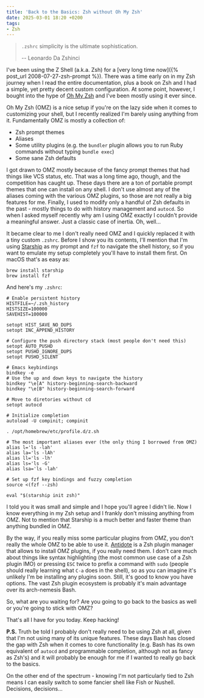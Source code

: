 ```yaml
---
title: 'Back to the Basics: Zsh without Oh My Zsh'
date: 2025-03-01 18:20 +0200
tags:
- Zsh
---
```


> `.zshrc` simplicity is the ultimate sophistication.
>
> -- Leonardo Da Zshinci

I've been using the Z Shell (a.k.a. Zsh) for a [very long time now]({% post_url
2008-07-27-zsh-prompt %}).  There was a time early on in my Zsh journey when I
read the entire documentation, plus a book on Zsh and I had a simple, yet pretty
decent custom configuration. At some point, however, I bought into the hype
of [Oh My Zsh](https://ohmyz.sh/) and I've been mostly using it ever since.

Oh My Zsh (OMZ) is a nice setup if you're on the lazy side when it comes to
customizing your shell, but I recently realized I'm barely using anything from
it. Fundamentally OMZ is mostly a collection of:

- Zsh prompt themes
- Aliases
- Some utility plugins (e.g. the `bundler` plugin allows you to run Ruby commands without
typing `bundle exec`)
- Some sane Zsh defaults

I got drawn to OMZ mostly because of the fancy prompt themes that had things
like VCS status, etc.  That was a long time ago, though, and the competition has
caught up.  These days there are a ton of portable prompt themes that one can
install on any shell.  I don't use almost any of the aliases coming with the
various OMZ plugins, so those are not really a big features for me.  Finally, I
used to modify only a handful of Zsh defaults in the past - mostly things to do
with history management and `autocd`. So when I asked myself recently why am I
using OMZ exactly I couldn't provide a meaningful answer. Just a classic case
of inertia. Oh, well...

It became clear to me I don't really need OMZ and I quickly replaced it with a
tiny custom `.zshrc`.  Before I show you its contents, I'll mention that I'm
using [Starship](https://starship.rs/) as my prompt and `fzf` to navigate the
shell history, so if you want to emulate my setup completely you'll have to
install them first. On macOS that's as easy as:

``` shell
brew install starship
brew install fzf
```

And here's my `.zshrc`:

``` shell
# Enable persistent history
HISTFILE=~/.zsh_history
HISTSIZE=100000
SAVEHIST=100000

setopt HIST_SAVE_NO_DUPS
setopt INC_APPEND_HISTORY

# Configure the push directory stack (most people don't need this)
setopt AUTO_PUSHD
setopt PUSHD_IGNORE_DUPS
setopt PUSHD_SILENT

# Emacs keybindings
bindkey -e
# Use the up and down keys to navigate the history
bindkey "\e[A" history-beginning-search-backward
bindkey "\e[B" history-beginning-search-forward

# Move to diretories without cd
setopt autocd

# Initialize completion
autoload -U compinit; compinit

. /opt/homebrew/etc/profile.d/z.sh

# The most important aliases ever (the only thing I borrowed from OMZ)
alias l='ls -lah'
alias la='ls -lAh'
alias ll='ls -lh'
alias ls='ls -G'
alias lsa='ls -lah'

# Set up fzf key bindings and fuzzy completion
source <(fzf --zsh)

eval "$(starship init zsh)"
```

I told you it was small and simple and I hope you'll agree I didn't lie.
Now I know everything in my Zsh setup and I frankly don't missing anything from OMZ.
Not to mention that Starship is a much better and faster theme than anything bundled in OMZ.

By the way, if you really miss some particular plugins from OMZ, you don't
really the whole OMZ to be able to use it. [Antidote](https://antidote.sh/) is a
Zsh plugin manager that allows to install OMZ plugins, if you really need
them. I don't care much about things like syntax highlighting (the most common
use case of a Zsh plugin IMO) or pressing `ESC` twice to prefix a command with
`sudo` (people should really learning what `C-a` does in the shell), so as you can
imagine it's unlikely I'm be installing any plugins soon. Still, it's good to know
you have options. The vast Zsh plugin ecosystem is probably it's main advantage over
its arch-nemesis Bash.

So, what are you waiting for? Are you going to go back to the basics as well or you're going to
stick with OMZ?

That's all I have for you today. Keep hacking!

**P.S.** Truth be told I probably don't really need to be using Zsh at all, given that I'm not
using many of its unique features. These days Bash has closed the gap with Zsh when it comes to
core functionality (e.g. Bash has its own equivalent of `autocd` and programmable completion, although
not as fancy as Zsh's) and it will probably be enough for me if I wanted to really go back to the basics.

On the other end of the spectrum - knowing I'm not particularly tied to Zsh means I can easily switch
to some fancier shell like Fish or Nushell. Decisions, decisions...
